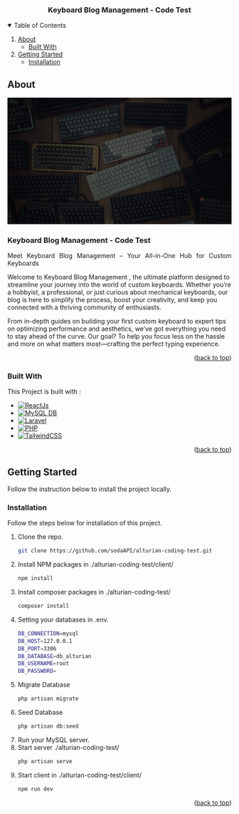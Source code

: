 <a name="readme-top"></a>

  <h3 align="center">Keyboard Blog Management - Code Test</h3>

<!-- TABLE OF CONTENTS -->
<details open>
  <summary>Table of Contents</summary>
  <ol>
    <li>
      <a href="#about">About</a>
      <ul>
        <li><a href="#built-with">Built With</a></li>
      </ul>
    </li>
    <li>
      <a href="#getting-started">Getting Started</a>
      <ul>
        <li><a href="#installation">Installation</a></li>
      </ul>
    </li>
  </ol>
</details>

<!-- ABOUT THE PROJECT -->
## About

![Project Screen Shot][screenshot]

<div>
<h3>Keyboard Blog Management - Code Test</h3>
<p align="justify">Meet Keyboard Blog Management – Your All-in-One Hub for Custom Keyboards

Welcome to Keyboard Blog Management , the ultimate platform designed to streamline your journey into the world of custom keyboards. Whether you’re a hobbyist, a professional, or just curious about mechanical keyboards, our blog is here to simplify the process, boost your creativity, and keep you connected with a thriving community of enthusiasts.

From in-depth guides on building your first custom keyboard to expert tips on optimizing performance and aesthetics, we’ve got everything you need to stay ahead of the curve. Our goal? To help you focus less on the hassle and more on what matters most—crafting the perfect typing experience.</p>
</div>

<p align="right">(<a href="#readme-top">back to top</a>)</p>

### Built With

This Project is built with :

* [![ReactJs][React.js]][React-url]
* [![MySQL DB][MySQL]][MySQL-url]
* [![Laravel][Laravel]][Laravel-url]
* [![PHP][PHP]][PHP-url]
* [![TailwindCSS][TailwindCSS]][TailwindCSS-url]

<p align="right">(<a href="#readme-top">back to top</a>)</p>

<!-- GETTING STARTED -->
## Getting Started

Follow the instruction below to install the project locally.

### Installation

Follow the steps below for installation of this project.

1. Clone the repo.
   ```sh
   git clone https://github.com/sodaAPI/alturian-coding-test.git
   ```
2. Install NPM packages in ./alturian-coding-test/client/
   ```sh
   npm install
   ```
3. Install composer packages in ./alturian-coding-test/
   ```sh
   composer install
   ```
4. Setting your databases in .env.
   ```sh
   DB_CONNECTION=mysql
   DB_HOST=127.0.0.1
   DB_PORT=3306
   DB_DATABASE=db_alturian
   DB_USERNAME=root
   DB_PASSWORD=
   ```
5. Migrate Database
   ```sh
   php artisan migrate
   ```
6. Seed Database
   ```sh
   php artisan db:seed
   ```
7. Run your MySQL server.
8. Start server ./alturian-coding-test/
   ```sh
   php artisan serve
   ```
9. Start client in ./alturian-coding-test/client/
   ```sh
   npm run dev
   ```


   
<p align="right">(<a href="#readme-top">back to top</a>)</p>


<!-- MARKDOWN LINKS & IMAGES -->
<!-- https://www.markdownguide.org/basic-syntax/#reference-style-links -->
[screenshot]: /client-side/src/Images/hero-bg.png
[React.js]: https://img.shields.io/badge/React_Js-20232A?style=for-the-badge&logo=react&logoColor=61DAFB
[TailwindCSS]: https://img.shields.io/badge/TailwindCSS-20232A?style=for-the-badge&logo=TailwindCSS&logoColor=06B6D4
[MySQL]: https://img.shields.io/badge/MySQL-20232A?style=for-the-badge&logo=mysql&logoColor=4479A1
[Laravel]: https://img.shields.io/badge/Laravel-20232A?style=for-the-badge&logo=laravel&logoColor=FF2D20
[PHP]: https://img.shields.io/badge/PHP-20232A?style=for-the-badge&logo=php&logoColor=777BB4
[PHP-url]: https://www.php.net/
[Laravel-url]: https://laravel.com/
[TailwindCSS-url]: https://tailwindcss.com/
[MySQL-url]: https://www.mysql.com/
[React-url]: https://reactjs.org/
